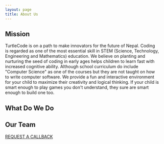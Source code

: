 ```yaml
---
layout: page
title: About Us
---
```


<h2 class="go-home">Mission</h2>
<p class="go-home">
	TurtleCode is on a path to make innovators for the future of Nepal. Coding is regarded as one of the most essential skill in STEM (Science, Technology, Engineering and Mathematics) education. We believe on planting and nurturing the seed of coding in early ages helps children to learn fast with increased cognitive ability. Although school curriculum do include "Computer Science" as one of the courses but they are not taught on how to write computer software. We provide a fun and interactive environment for your child to maximize their creativity and logical thinking. If your child is smart enough to play games you don't understand, they sure are smart enough to build one too.
</p>

<h2 class="go-home">What Do We Do</h2>
<p class="go-home">
</p>

<h2 class="go-home">Our Team</h2>

<a href="#" target="_blank" class="request-button">REQUEST A CALLBACK</a>



<!-- <style>
	.about-first-para {
		text-align: center;
	}
</style>
 -->
<!-- <div style="text-align: center; margin:auto; ">
	<p></p>
</div>
 -->
	
